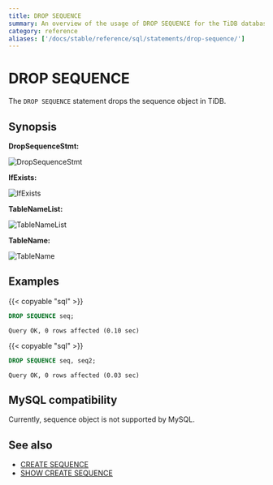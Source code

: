 ```yaml
---
title: DROP SEQUENCE
summary: An overview of the usage of DROP SEQUENCE for the TiDB database.
category: reference
aliases: ['/docs/stable/reference/sql/statements/drop-sequence/']
---
```


# DROP SEQUENCE

The `DROP SEQUENCE` statement drops the sequence object in TiDB.

## Synopsis

**DropSequenceStmt:**

![DropSequenceStmt](/media/sqlgram/DropSequenceStmt.png)

**IfExists:**

![IfExists](/media/sqlgram/IfExists.png)

**TableNameList:**

![TableNameList](/media/sqlgram/TableNameList.png)

**TableName:**

![TableName](/media/sqlgram/TableName.png)

## Examples

{{< copyable "sql" >}}

```sql
DROP SEQUENCE seq;
```

```
Query OK, 0 rows affected (0.10 sec)
```

{{< copyable "sql" >}}

```sql
DROP SEQUENCE seq, seq2;
```

```
Query OK, 0 rows affected (0.03 sec)
```

## MySQL compatibility

Currently, sequence object is not supported by MySQL.

## See also

* [CREATE SEQUENCE](/sql-statements/sql-statement-create-sequence.md)
* [SHOW CREATE SEQUENCE](/sql-statements/sql-statement-show-create-sequence.md)
